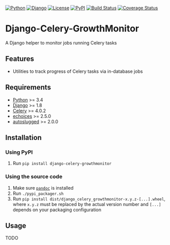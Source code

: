 [![Python](https://img.shields.io/badge/Python-3.4,3.5,3.6-blue.svg?style=flat-square)](/)
[![Django](https://img.shields.io/badge/Django-1.8,1.9,1.10,1.11-blue.svg?style=flat-square)](/)
[![License](https://img.shields.io/badge/License-GPLv3-blue.svg?style=flat-square)](/LICENSE)
[![PyPI](https://img.shields.io/pypi/v/django_celery_growthmonitor.svg?style=flat-square)](https://pypi.org/project/django-celery-growthmonitor)
[![Build Status](https://travis-ci.org/mbourqui/django-celery-growthmonitor.svg?branch=master)](https://travis-ci.org/mbourqui/django-celery-growthmonitor)
[![Coverage Status](https://coveralls.io/repos/github/mbourqui/django-celery-growthmonitor/badge.svg?branch=master)](https://coveralls.io/github/mbourqui/django-celery-growthmonitor?branch=master)


# Django-Celery-GrowthMonitor

A Django helper to monitor jobs running Celery tasks


## Features

* Utilities to track progress of Celery tasks via in-database jobs


## Requirements

* [Python][] >= 3.4
* [Django][] >= 1.8
* [Celery][] >= 4.0.2
* [echoices][] >= 2.5.0
* [autoslugged][] >= 2.0.0


## Installation

### Using PyPI
1. Run `pip install django-celery-growthmonitor`

### Using the source code
1. Make sure [`pandoc`](http://pandoc.org/index.html) is installed
1. Run `./pypi_packager.sh`
1. Run `pip install dist/django_celery_growthmonitor-x.y.z-[...].wheel`, where `x.y.z` must be replaced by the actual
   version number and `[...]` depends on your packaging configuration


## Usage
TODO

  [python]:     https://www.python.org/             "Python"
  [django]:     https://www.djangoproject.com/      "Django"
  [celery]:     http://www.celeryproject.org/       "Celery"
  [echoices]:   https://github.com/mbourqui/django-echoices         "django-echoices"
  [autoslugged]:    https://github.com/mbourqui/django-autoslugged  "django-autoslugged"